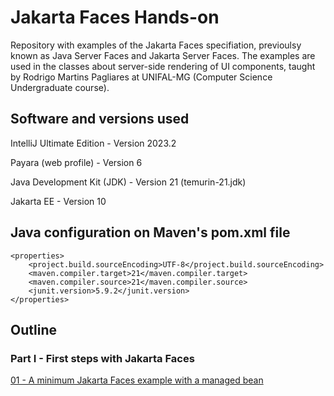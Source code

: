 # Jakarta Faces Hands-on 

Repository with examples of the Jakarta Faces specifiation, previoulsy known as Java Server Faces and Jakarta Server Faces. The examples are used in the classes about server-side rendering of UI components, taught by Rodrigo Martins Pagliares at UNIFAL-MG (Computer Science Undergraduate course).

## Software and versions used

IntelliJ Ultimate Edition - Version 2023.2

Payara (web profile) - Version 6

Java Development Kit (JDK) - Version 21 (temurin-21.jdk)

Jakarta EE - Version 10

## Java configuration on Maven's pom.xml file

    <properties>
        <project.build.sourceEncoding>UTF-8</project.build.sourceEncoding>
        <maven.compiler.target>21</maven.compiler.target>
        <maven.compiler.source>21</maven.compiler.source>
        <junit.version>5.9.2</junit.version>
    </properties>

## Outline

### Part I - First steps with Jakarta Faces


<a href="">01 - A minimum Jakarta Faces example with a managed bean</a><br>
